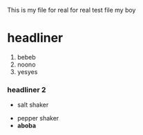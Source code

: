 This is my file for real for real test file my boy
# headliner
1. bebeb
2. noono
3. yesyes
### headliner 2
- salt shaker
* pepper shaker
* **aboba**  
